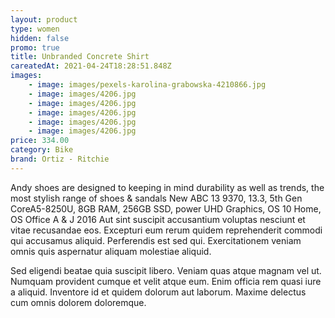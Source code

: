 ```yaml
---
layout: product
type: women
hidden: false
promo: true
title: Unbranded Concrete Shirt
careatedAt: 2021-04-24T18:28:51.848Z
images:
    - image: images/pexels-karolina-grabowska-4210866.jpg
    - image: images/4206.jpg
    - image: images/4206.jpg
    - image: images/4206.jpg
    - image: images/4206.jpg
    - image: images/4206.jpg
price: 334.00
category: Bike
brand: Ortiz - Ritchie
---
```

Andy shoes are designed to keeping in mind durability as well as trends, the most stylish range of shoes & sandals
New ABC 13 9370, 13.3, 5th Gen CoreA5-8250U, 8GB RAM, 256GB SSD, power UHD Graphics, OS 10 Home, OS Office A & J 2016
Aut sint suscipit accusantium voluptas nesciunt et vitae recusandae eos. Excepturi eum rerum quidem reprehenderit commodi qui accusamus aliquid. Perferendis est sed qui. Exercitationem veniam omnis quis aspernatur aliquam molestiae aliquid.
 Sed eligendi beatae quia suscipit libero. Veniam quas atque magnam vel ut. Numquam provident cumque et velit atque eum. Enim officia rem quasi iure a aliquid. Inventore id et quidem dolorum aut laborum. Maxime delectus cum omnis dolorem doloremque.
    
